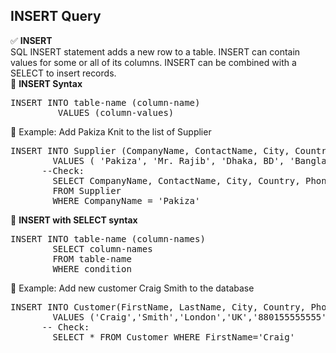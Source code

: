 ## INSERT Query
✅ <b>INSERT</b> <br> SQL INSERT statement adds a new row to a table. INSERT can contain values for some or all of its columns. INSERT can be combined with a SELECT to insert records. <br>
🔷 <b>INSERT Syntax</b> 
<pre>INSERT INTO table-name (column-name)
		 VALUES (column-values)  </pre>
🔷 Example: Add Pakiza Knit to the list of Supplier 
<pre>INSERT INTO Supplier (CompanyName, ContactName, City, Country, Phone)
		VALUES ( 'Pakiza', 'Mr. Rajib', 'Dhaka, BD', 'Bangladesh', '880155555555' )    
	  --Check:
		SELECT CompanyName, ContactName, City, Country, Phone
		FROM Supplier 
		WHERE CompanyName = 'Pakiza'   </pre>	  
🔷 <b>INSERT with SELECT syntax</b> 
<pre>INSERT INTO table-name (column-names)
		SELECT column-names 
		FROM table-name
		WHERE condition    </pre> 
🔷 Example: Add new customer Craig Smith to the database 
<pre>INSERT INTO Customer(FirstName, LastName, City, Country, Phone)
		VALUES ('Craig','Smith','London','UK','880155555555')   
	  -- Check: 
		SELECT * FROM Customer WHERE FirstName='Craig' </pre>		 




